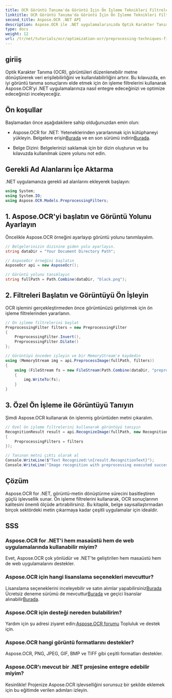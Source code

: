 ```yaml
---
title: OCR Görüntü Tanıma'da Görüntü İçin Ön İşleme Teknikleri Filtreleri
linktitle: OCR Görüntü Tanıma'da Görüntü İçin Ön İşleme Teknikleri Filtreleri
second_title: Aspose.OCR .NET API
description: Aspose.OCR ile .NET uygulamalarınızda Optik Karakter Tanıma (OCR) potansiyelinin kilidini açın. Bu kılavuz, ön işleme filtreleri kullanarak OCR'yi uygulamaya yönelik adım adım bir yaklaşım sağlar.
type: docs
weight: 12
url: /tr/net/tutorials/ocr/optimization-ocr/preprocessing-techniques-filters-for-image/
---
```

## giriiş

Optik Karakter Tanıma (OCR), görüntüleri düzenlenebilir metne dönüştürerek veri erişilebilirliğini ve kullanılabilirliğini artırır. Bu kılavuzda, en iyi görüntü tanıma sonuçlarını elde etmek için ön işleme filtrelerini kullanarak Aspose.OCR'yi .NET uygulamalarınıza nasıl entegre edeceğinizi ve optimize edeceğinizi inceleyeceğiz.

## Ön koşullar

Başlamadan önce aşağıdakilere sahip olduğunuzdan emin olun:

-  Aspose.OCR for .NET: Yeteneklerinden yararlanmak için kütüphaneyi yükleyin. Belgelere erişin[Burada](https://reference.aspose.com/ocr/net/) ve en son sürümü indirin[Burada](https://releases.aspose.com/ocr/net/).

- Belge Dizini: Belgelerinizi saklamak için bir dizin oluşturun ve bu kılavuzda kullanılmak üzere yolunu not edin.

## Gerekli Ad Alanlarını İçe Aktarma

.NET uygulamanıza gerekli ad alanlarını ekleyerek başlayın:

```csharp
using System;
using System.IO;
using Aspose.OCR.Models.PreprocessingFilters;
```

## 1. Aspose.OCR'yi başlatın ve Görüntü Yolunu Ayarlayın

Öncelikle Aspose.OCR örneğini ayarlayıp görüntü yolunu tanımlayalım.

```csharp
// Belgelerinizin dizinine giden yolu ayarlayın.
string dataDir = "Your Document Directory Path";

// AsposeOcr örneğini başlatın
AsposeOcr api = new AsposeOcr();

// Görüntü yolunu tanımlayın
string fullPath = Path.Combine(dataDir, "black.png");
```

## 2. Filtreleri Başlatın ve Görüntüyü Ön İşleyin

OCR işlemini gerçekleştirmeden önce görüntünüzü geliştirmek için ön işleme filtrelerinden yararlanın.

```csharp
// Ön işleme filtrelerini başlat
PreprocessingFilter filters = new PreprocessingFilter
{
    PreprocessingFilter.Invert(),
    PreprocessingFilter.Dilate()
};

// Görüntüyü önceden işleyin ve bir MemoryStream'e kaydedin
using (MemoryStream img = api.PreprocessImage(fullPath, filters))
{
    using (FileStream fs = new FileStream(Path.Combine(dataDir, "preprocessed.png"), FileMode.Create))
    {
        img.WriteTo(fs);
    }
}
```

## 3. Özel Ön İşleme ile Görüntüyü Tanıyın

Şimdi Aspose.OCR kullanarak ön işlenmiş görüntüden metni çıkaralım.

```csharp
// Özel ön işleme filtrelerini kullanarak görüntüyü tanıyın
RecognitionResult result = api.RecognizeImage(fullPath, new RecognitionSettings
{
    PreprocessingFilters = filters
});

// Tanınan metni çıktı olarak al
Console.WriteLine($"Text Recognized:\n{result.RecognitionText}");
Console.WriteLine("Image recognition with preprocessing executed successfully.");
```

## Çözüm

Aspose.OCR for .NET, görüntü-metin dönüştürme sürecini basitleştiren güçlü işlevsellik sunar. Ön işleme filtrelerini kullanarak, OCR sonuçlarının kalitesini önemli ölçüde artırabilirsiniz. Bu kitaplık, belge sayısallaştırmadan birçok sektördeki metin çıkarmaya kadar çeşitli uygulamalar için idealdir.

## SSS

### Aspose.OCR for .NET'i hem masaüstü hem de web uygulamalarında kullanabilir miyim?  
Evet, Aspose.OCR çok yönlüdür ve .NET'te geliştirilen hem masaüstü hem de web uygulamalarını destekler.

### Aspose.OCR için hangi lisanslama seçenekleri mevcuttur?  
 Lisanslama seçeneklerini inceleyebilir ve satın alımlar yapabilirsiniz[Burada](https://purchase.conholdate.com/buy) Ücretsiz deneme sürümü de mevcuttur[Burada](https://releases.aspose.com/) ve geçici lisanslar alınabilir[Burada](https://purchase.conholdate.com/temporary-license/).

### Aspose.OCR için desteği nereden bulabilirim?  
 Yardım için şu adresi ziyaret edin:[Aspose.OCR forumu](https://forum.aspose.com/c/ocr/16) Topluluk ve destek için.

### Aspose.OCR hangi görüntü formatlarını destekler?  
Aspose.OCR, PNG, JPEG, GIF, BMP ve TIFF gibi çeşitli formatları destekler.

### Aspose.OCR'ı mevcut bir .NET projesine entegre edebilir miyim?  
Kesinlikle! Projenize Aspose.OCR işlevselliğini sorunsuz bir şekilde eklemek için bu eğitimde verilen adımları izleyin.
